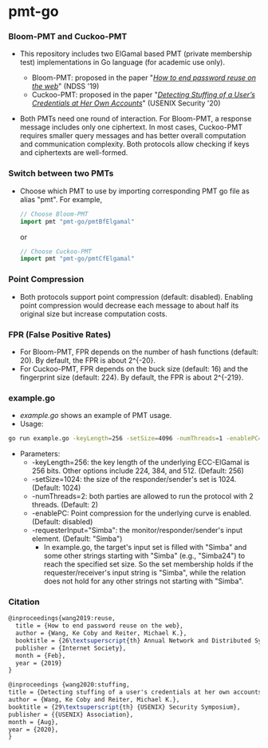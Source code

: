 # pmt-go

### Bloom-PMT and Cuckoo-PMT

- This repository includes two ElGamal based PMT (private membership test) implementations in Go language (for academic use only).
    - Bloom-PMT: proposed in the paper "[_How to end password reuse on the web_](https://www.ndss-symposium.org/wp-content/uploads/2019/02/ndss2019_06A-5_Wang_paper.pdf)" (NDSS '19)
    - Cuckoo-PMT: proposed in the paper "[_Detecting Stuffing of a User’s Credentials at Her Own Accounts_](https://www.usenix.org/system/files/sec20-wang.pdf)" (USENIX Security '20)
    
- Both PMTs need one round of interaction. For Bloom-PMT, a response message includes only one ciphertext. In most cases, Cuckoo-PMT requires smaller query messages 
  and has better overall computation and communication complexity. Both protocols allow checking if keys and ciphertexts are well-formed.

### Switch between two PMTs

- Choose which PMT to use by importing corresponding PMT go file as alias "pmt". For example,
  ```go
  // Choose Bloom-PMT
  import pmt "pmt-go/pmtBfElgamal"
  ```
  or
  ```go
  // Choose Cuckoo-PMT
  import pmt "pmt-go/pmtCfElgamal"
  ```
  
### Point Compression
- Both protocols support point compression (default: disabled). 
  Enabling point compression would decrease each message to about half its original size but increase
  computation costs.

### FPR (False Positive Rates)
- For Bloom-PMT, FPR depends on the number of hash functions (default: 20). By default, the FPR is about 2^{-20}.
- For Cuckoo-PMT, FPR depends on the buck size (default: 16) and the fingerprint size (default: 224). 
  By default, the FPR is about 2^{-219}.

### example.go
- _example.go_ shows an example of PMT usage.
- Usage: 
```bash
go run example.go -keyLength=256 -setSize=4096 -numThreads=1 -enablePC=false -requesterInput="Simba"
```
- Parameters:
  - -keyLength=256: the key length of the underlying ECC-ElGamal is 256 bits. Other options include 224, 384, and 512. (Default: 256)
  - -setSize=1024: the size of the responder/sender's set is 1024. (Default: 1024)
  - -numThreads=2: both parties are allowed to run the protocol with 2 threads. (Default: 2)
  - -enablePC: Point compression for the underlying curve is enabled. (Default: disabled)
  - -requesterInput="Simba": the monitor/responder/sender's input element. (Default: "Simba")
    - In example.go, the target's input set is filled with "Simba" and some other strings starting 
      with "Simba" (e.g., "Simba24") to reach the specified set size. So the set membership holds if the requester/receiver's
      input string is "Simba", while the relation does not hold for any other strings not 
      starting with "Simba".
      
### Citation

```latex
@inproceedings{wang2019:reuse,
  title = {How to end password reuse on the web},
  author = {Wang, Ke Coby and Reiter, Michael K.},
  booktitle = {26\textsuperscript{th} Annual Network and Distributed System Security Symposium},
  publisher = {Internet Society},
  month = {Feb},
  year = {2019}
}
```

```latex
@inproceedings {wang2020:stuffing,
title = {Detecting stuffing of a user's credentials at her own accounts},
author = {Wang, Ke Coby and Reiter, Michael K.},
booktitle = {29\textsuperscript{th} {USENIX} Security Symposium},
publisher = {{USENIX} Association},
month = {Aug},
year = {2020},
}
```